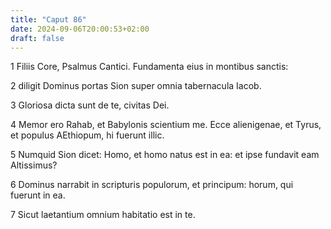 ```yaml
---
title: "Caput 86"
date: 2024-09-06T20:00:53+02:00
draft: false
---
```



1 Filiis Core, Psalmus Cantici. Fundamenta eius in montibus sanctis:

2 diligit Dominus portas Sion super omnia tabernacula Iacob.

3 Gloriosa dicta sunt de te, civitas Dei.

4 Memor ero Rahab, et Babylonis scientium me. Ecce alienigenae, et Tyrus, et populus AEthiopum, hi fuerunt illic.

5 Numquid Sion dicet: Homo, et homo natus est in ea: et ipse fundavit eam Altissimus?

6 Dominus narrabit in scripturis populorum, et principum: horum, qui fuerunt in ea.

7 Sicut laetantium omnium habitatio est in te.

